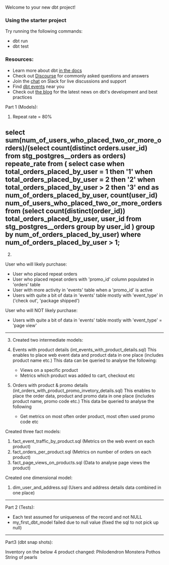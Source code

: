 Welcome to your new dbt project!

### Using the starter project

Try running the following commands:
- dbt run
- dbt test


### Resources:
- Learn more about dbt [in the docs](https://docs.getdbt.com/docs/introduction)
- Check out [Discourse](https://discourse.getdbt.com/) for commonly asked questions and answers
- Join the [chat](https://community.getdbt.com/) on Slack for live discussions and support
- Find [dbt events](https://events.getdbt.com) near you
- Check out [the blog](https://blog.getdbt.com/) for the latest news on dbt's development and best practices



Part 1 (Models):
1. Repeat rate = 80%


select  sum(num_of_users_who_placed_two_or_more_orders)/(select count(distinct orders.user_id) from stg_postgres__orders as orders) repeate_rate from (
select 
   case when total_orders_placed_by_user = 1 then '1'
   when total_orders_placed_by_user = 2 then '2'
   when total_orders_placed_by_user > 2 then '3'
   end as num_of_orders_placed_by_user, count(user_id) num_of_users_who_placed_two_or_more_orders
from 
(select 
  count(distinct(order_id)) total_orders_placed_by_user,
        user_id
    from stg_postgres__orders
    group by user_id
)
 group by  num_of_orders_placed_by_user)
where num_of_orders_placed_by_user > 1;
------------------------------------------------------------------------------------------------------------------------------------------------------------------------

2. 

User who will likely purchase:
 - User who placed repeat orders 
 - User who placed repeat orders with 'promo_id' column populated in 'orders' table
 - User with more activity in 'events' table when a 'promo_id' is active
 - Users with quite a bit of data in 'events' table mostly with 'event_type' in  ('check out', 'package shipped')
 
User who will NOT likely purchase:
 - Users with quite a bit of data in 'events' table mostly with 'event_type' = 'page view'
------------------------------------------------------------------------------------------------------------------------------------------------------------------------ 
 
3. Created two intermediate models:
 
  1. Events with product details (int_events_with_product_details.sql)
     This enables to place web event data and product data in one place (includes product name etc.)
     This data can be queried to analyse the following:
        - Views on a specific product
        - Metrics which product was added to cart, checkout etc
  
  2. Orders with product & promo details (int_orders_with_product_promo_invetory_details.sql)
     This enables to place the order data, product and promo data in one place (includes product name, promo code etc.)
     This data be queried to analyse the following 
     	- Get metrics on most often order product, most often used promo code etc
   
 Created three fact models:

  1. fact_event_traffic_by_product.sql (Metrics on the web event on each product)
  2. fact_orders_per_product.sql  (Metrics on number of orders on each product)
  3. fact_page_views_on_products.sql (Data to analyse page views the product)
  

Created one dimensional model:

  1. dim_user_and_address.sql (Users and address details data combined in one place)
------------------------------------------------------------------------------------------------------------------------------------------------------------------------

Part 2 (Tests):

- Each test assumed for uniqueness of the record and not NULL
- my_first_dbt_model failed due to null value (fixed the sql to not pick up null)
------------------------------------------------------------------------------------------------------------------------------------------------------------------------

Part3 (dbt snap shots):

Inventory on the below 4 product changed:
  	Philodendron
	Monstera
	Pothos
	String of pearls

